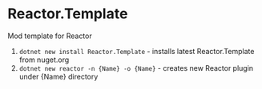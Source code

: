 # Reactor.Template
Mod template for Reactor

1. `dotnet new install Reactor.Template` - installs latest Reactor.Template from nuget.org
2. `dotnet new reactor -n {Name} -o {Name}` - creates new Reactor plugin under {Name} directory
